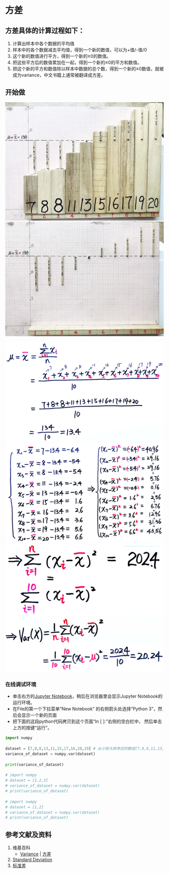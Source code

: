 # 方差

## 方差具体的计算过程如下：
1. 计算出样本中各个数据的平均值
2. 样本中的各个数据减去平均值，得到一个新的数值，可以为+值/-值/0
3. 这个新的数值进行平方，得到一个新的≥0的数值。
4. 把这些平方后的数值累加在一起，得到一个新的≥0的平方和数值。
5. 把这个新的平方和数值除以样本中数据的总个数，得到一个新的≥0数值，就被成为variance，中文书籍上通常被翻译成方差。 

## 开始做

![](/images/统计/用样本估计总体分布和数字特征/方差/1a1.jpg)
![](/images/统计/用样本估计总体分布和数字特征/方差/1a2.jpg)

![](/images/统计/用样本估计总体分布和数字特征/方差/2a1.jpg)
![](/images/统计/用样本估计总体分布和数字特征/方差/2a2.jpg)
![](/images/统计/用样本估计总体分布和数字特征/方差/2a3.jpg)
![](/images/统计/用样本估计总体分布和数字特征/方差/2a4.jpg)

### 在线调试环境

- 单击右方的[Jupyter Notebook](https://mybinder.org/v2/gh/ipython/ipython-in-depth/master?filepath=binder/Index.ipynb)，稍后在浏览器里会显示Jupyter Notebook的运行环境。
- 在File的第一个下拉菜单“New Notebook” 的右侧箭头处选择“Python 3”，然后会显示一个新的页面
- 把下面的这段python代码拷贝到这个页面“In [ ]:”右侧的空白栏中， 然后单击上方的按键“运行”。

```python
import numpy

dataset = [7,8,8,13,11,15,17,16,20,19] # 从小到大排序后的数组[7,8,8,11,13,15,16,17,19,20]
variance_of_dataset = numpy.var(dataset)

print(variance_of_dataset)

# import numpy
# dataset = [1,2,3]
# variance_of_dataset = numpy.var(dataset)
# print(variance_of_dataset)

# import numpy
# dataset = [1,2]
# variance_of_dataset = numpy.var(dataset)
# print(variance_of_dataset)
```

## 参考文献及资料

1. 维基百科
	- [Variance](https://en.wikipedia.org/wiki/Variance) | [方差](https://zh.wikipedia.org/wiki/方差) 
2. [Standard Deviation](https://www.w3schools.com/python/python_ml_standard_deviation.asp)
3. [标准差](https://www.w3school.com.cn/python/python_ml_standard_deviation.asp)